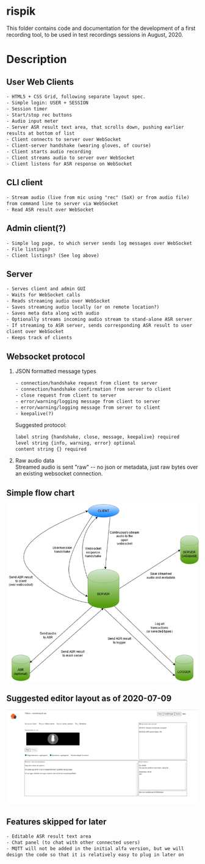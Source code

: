 # rispik

This folder contains code and documentation for the development of a first recording tool, to be used in test recordings sessions in August, 2020.


# Description

## User Web Clients

    - HTML5 + CSS Grid, following separate layout spec.
    - Simple login: USER + SESSION
    - Session timer
    - Start/stop rec buttons
    - Audio input meter
    - Server ASR result text area, that scrolls down, pushing earlier results at bottom of list 
    - Client connects to server over WebSocket
    - Client-server handshake (wearing gloves, of course)
    - Client starts audio recording
    - Client streams audio to server over WebSocket
    - Client listens for ASR response on WebSocket
    

## CLI client

    - Stream audio (live from mic using "rec" (SoX) or from audio file) from command line to server via WebSocket
    - Read ASR result over WebSocket

## Admin client(?)

    - Simple log page, to which server sends log messages over WebSocket
    - File listings?
    - Client listings? (See log above)

## Server

    - Serves client and admin GUI
    - Waits for WebSocket calls
    - Reads streaming audio over WebSocket
    - Saves streaming audio locally (or on remote location?)
    - Saves meta data along with audio
    - Optionally streams incoming audio stream to stand-alone ASR server
    - If streaming to ASR server, sends corresponding ASR result to user client over WebSocket
    - Keeps track of clients

## Websocket protocol

1. JSON formatted message types

       - connection/handshake request from client to server
       - connection/handshake confirmation from server to client
       - close request from client to server
       - error/warning/logging message from client to server
       - error/warning/logging message from server to client
       - keepalive(?)
 
   Suggested protocol:

       label string {handshake, close, message, keepalive} required
       level string {info, warning, error} optional
       content string {} required
  
     
2. Raw audio data     
   Streamed audio is sent "raw" -- no json or metadata, just raw bytes over an existing websocket connection.
     

## Simple flow chart

![Simple flow chart](rispik_chart.png)

## Suggested editor layout as of 2020-07-09

![Suggested layout](rispik_layout-2.png)

## Features skipped for later
    - Editable ASR result text area
    - Chat panel (to chat with other connected users)
    - MQTT will not be added in the initial alfa version, but we will design the code so that it is relatively easy to plug in later on
